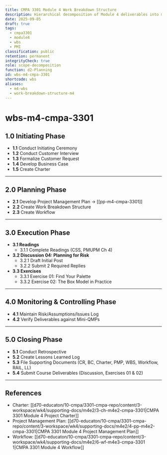 ```yaml
---
title: CMPA 3301 Module 4 Work Breakdown Structure
description: Hierarchical decomposition of Module 4 deliverables into manageable work packages
date: 2025-09-05
draft: true
tags:
  - cmpa3301
  - module4
  - wbs
  - PMI
classification: public
retention: permanent
integrityCheck: true
role: scope-decomposition
function: d2-Planning
id: wbs-m4-cmpa-3301
shortcode: wbs
aliases:
  - m4-wbs
  - work-breakdown-structure-m4
---
```


# wbs-m4-cmpa-3301

## 1.0 Initiating Phase
- **1.1** Conduct Initiating Ceremony  
- **1.2** Conduct Customer Interview  
- **1.3** Formalize Customer Request  
- **1.4** Develop Business Case  
- **1.5** Create Charter  

---

## 2.0 Planning Phase
- **2.1** Develop Project Management Plan → [[pp-m4-cmpa-3301]]  
- **2.2** Create Work Breakdown Structure  
- **2.3** Create Workflow  

---

## 3.0 Execution Phase
- **3.1 Readings**  
  - 3.1.1 Complete Readings (CSS, PMUPM Ch 4)  
- **3.2 Discussion 04: Planning for Risk**  
  - 3.2.1 Draft Initial Post  
  - 3.2.2 Submit 2 Required Replies  
- **3.3 Exercises**  
  - 3.3.1 Exercise 01: Find Your Palette  
  - 3.3.2 Exercise 02: The Box Model in Practice  

---

## 4.0 Monitoring & Controlling Phase
- **4.1** Maintain Risk/Assumptions/Issues Log  
- **4.2** Verify Deliverables against Mini-QMPs  

---

## 5.0 Closing Phase
- **5.1** Conduct Retrospective  
- **5.2** Create Lessons Learned Log  
- **5.3** File Supporting Documents (CR, BC, Charter, PMP, WBS, Workflow, RAIL, LL)  
- **5.4** Submit Course Deliverables (Discussion, Exercises 01 & 02)  

---

## References
- Charter: [[d70-educaton/10-cmpa/3301-cmpa-repo/content/3-workspace/wk4/supporting-docs/m4e2/3-ch-m4e2-cmpa-3301|CMPA 3301 Module 4 Project Charter]]
- Project Management Plan: [[d70-educaton/10-cmpa/3301-cmpa-repo/content/3-workspace/wk4/supporting-docs/m4e2/4-pp-m4e2-cmpa-3301|CMPA 3301 Module 4 Project Management Plan]]
- Workflow: [[d70-educaton/10-cmpa/3301-cmpa-repo/content/3-workspace/wk4/supporting-docs/m4e2/6-wf-m4e3-cmpa-3301 1|CMPA 3301 Module 4 Workflow]]

